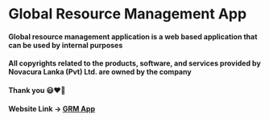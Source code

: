 # Global Resource Management App

#### Global resource management application is a web based application that can be used by internal purposes

#### All copyrights related to the products, software, and services provided by Novacura Lanka (Pvt) Ltd. are owned by the company

#### Thank you 😃❤️💙

#### Website Link -> [GRM App](https://lustrous-croquembouche-1116b9.netlify.app/index.html)
